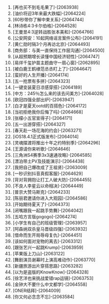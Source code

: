 
1. [再也买不到毛毛果了]-[2063938]
1. [油价将迎3年来最大跌幅]-[2064224]
1. [60秒带你了解中柬关系]-[2064744]
1. [林诗栋4:3卡尔伯格]-[2064528]
1. [王曼昱4:3逆转战胜张本美和]-[2064766]
1. [公安网安：10起网络谣言案件公布]-[2064191]
1. [黄仁勋时隔3个月再访北京]-[2064493]
1. [商务部：与美一直保持工作层沟通]-[2064500]
1. [从超预期增长读懂中国经济韧性]-[2064747]
1. [易烊千玺护苗主题曲守一扇心窗]-[2062895]
1. [被白鹿王鹤棣范丞丞盯上了]-[2064647]
1. [蛮好的人生开播]-[2064174]
1. [五一抢票有多拼]-[2064323]
1. [一键变装夏日凉感穿搭]-[2064189]
1. [中方：245％怎么来的该去问美方]-[2064028]
1. [欧冠四强全部出炉]-[2063947]
1. [白才是夏天ootd的百搭色]-[2064172]
1. [当初拒绝我你后悔了吗]-[2064668]
1. [张檬小五官宣得子]-[2064171]
1. [五一出游穿搭]-[2064327]
1. [春天赴一场花海的约会]-[2063271]
1. [iOS18.4.1正式版发布]-[2064014]
1. [灵魂摆渡将推出十年之约特别季]-[2064296]
1. [王源请你来听歌]-[2064646]
1. [三角洲S4赛季3x3速通攻略]-[2064585]
1. [漂泊带土PV及技能演示]-[2064438]
1. [我把自己爆改成了王祖贤]-[2063009]
1. [一秒识别抖音真假客服]-[2064629]
1. [背对背拥抱让打工人破大防]-[2064455]
1. [不良人李星云以命相决]-[2064449]
1. [普京大赞马斯克]-[2064233]
1. [陈丽君邀请你进入大观园]-[2064586]
1. [开始期待夏天了]-[2064373]
1. [闭嘴跟我一起跳手势舞]-[2064042]
1. [五哈方言版gogogo]-[2064274]
1. [小学生有自己的班级管理]-[2063957]
1. [阿森纳双杀皇马晋级四强]-[2063932]
1. [借命而生开局辱母复仇]-[2064451]
1. [该如何面对宠物的离去]-[2063312]
1. [跟张艺兴一起跳Krump]-[2063959]
1. [苹果版上刀山]-[2063122]
1. [舞剧演员谢幕时上演高难动作]-[2063770]
1. [新疆旅游出片穿搭思路]-[2063282]
1. [以为是盗版的KnowKnow]-[2064328]
1. [徐艺洋也来挑战爱错rap运镜]-[2063753]
1. [金钟大不要什么中文都学]-[2064558]
1. [ONER结拜]-[2064009]
1. [你又何必念念不忘]-[2063584]